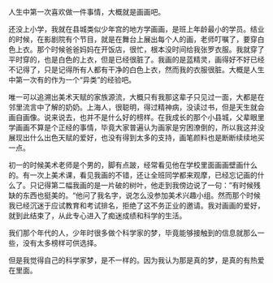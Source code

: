 人生中第一次喜欢做一件事情，大概就是画画吧。

还没上小学，我就在县城类似少年宫的地方学画画，是班上年龄最小的学员。结业的时候，在影剧院有个节目，就是在舞台上展出每个人的画，老师叮嘱了，要穿白色上衣。那个时候爸爸妈妈在开饭店，很忙，根本没时间给我张罗衣服。我就穿了平时穿的，也是白色的上衣，但是已经很脏了。我画的是蓝精灵，画得好不好已经不记得了，只是记得所有人都有干净的白色上衣，然而我的衣服很脏。大概是人生中第一次有的作为一个“异类”的经验吧。

唯一可以追溯出美术天赋的家族源流，大概只有我那这辈子只见过一面，大都是在邻里流言中了解的奶奶。上海人，很聪明，得过精神病，没读过书，但是天生就会画自画像。说来说去，也并不是什么好的榜样。在我成长的那个小县城，父辈眼里学画画不算是个正经的事情，毕竟大家普遍认为画家是穷困潦倒的，所以我这并没展现出什么出色天赋的爱好，也没有得到太多的支持，画笔颜料也是断断续续地买一点。

初一的时候美术老师是个男的，脚有点跛，经常看见他在学校里面画画壁画什么的。有一次上美术课，看见我画的不错，还让全班同学都来观摩，已经忘记画的什么了。只记得第二幅我画的是一片破的树叶，他走到我傍边说了一句：”有时候残缺的东西也挺美的。“他问了我名字，说怎么没参加美术兴趣小组。然而那个时候我已经沉迷于应试教育和考试排名，拒绝了这不务正业的邀请。我对画画的爱好，就到此结束了，从此专心进入了痴迷成绩和科学的生活。

我们那个年代的人，少年时很多做个科学家的梦，毕竟能够接触到的信息就那么一些，没有太多榜样可供选择。

但是我觉得自己的科学家梦，是不一样的。因为我认为那是真的梦，是真的有热爱在里面。